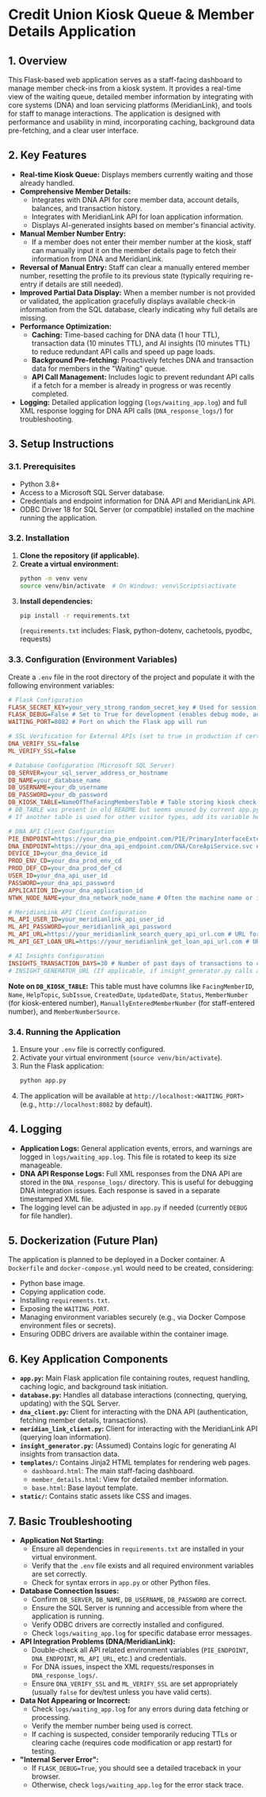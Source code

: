 # Credit Union Kiosk Queue & Member Details Application

## 1. Overview

This Flask-based web application serves as a staff-facing dashboard to manage member check-ins from a kiosk system. It provides a real-time view of the waiting queue, detailed member information by integrating with core systems (DNA) and loan servicing platforms (MeridianLink), and tools for staff to manage interactions. The application is designed with performance and usability in mind, incorporating caching, background data pre-fetching, and a clear user interface.

## 2. Key Features

*   **Real-time Kiosk Queue:** Displays members currently waiting and those already handled.
*   **Comprehensive Member Details:**
    *   Integrates with DNA API for core member data, account details, balances, and transaction history.
    *   Integrates with MeridianLink API for loan application information.
    *   Displays AI-generated insights based on member's financial activity.
*   **Manual Member Number Entry:**
    *   If a member does not enter their member number at the kiosk, staff can manually input it on the member details page to fetch their information from DNA and MeridianLink.
*   **Reversal of Manual Entry:** Staff can clear a manually entered member number, resetting the profile to its previous state (typically requiring re-entry if details are still needed).
*   **Improved Partial Data Display:** When a member number is not provided or validated, the application gracefully displays available check-in information from the SQL database, clearly indicating why full details are missing.
*   **Performance Optimization:**
    *   **Caching:** Time-based caching for DNA data (1 hour TTL), transaction data (10 minutes TTL), and AI insights (10 minutes TTL) to reduce redundant API calls and speed up page loads.
    *   **Background Pre-fetching:** Proactively fetches DNA and transaction data for members in the "Waiting" queue.
    *   **API Call Management:** Includes logic to prevent redundant API calls if a fetch for a member is already in progress or was recently completed.
*   **Logging:** Detailed application logging (`logs/waiting_app.log`) and full XML response logging for DNA API calls (`DNA_response_logs/`) for troubleshooting.

## 3. Setup Instructions

### 3.1. Prerequisites
*   Python 3.8+
*   Access to a Microsoft SQL Server database.
*   Credentials and endpoint information for DNA API and MeridianLink API.
*   ODBC Driver 18 for SQL Server (or compatible) installed on the machine running the application.

### 3.2. Installation
1.  **Clone the repository (if applicable).**
2.  **Create a virtual environment:**
    ```bash
    python -m venv venv
    source venv/bin/activate  # On Windows: venv\Scripts\activate
    ```
3.  **Install dependencies:**
    ```bash
    pip install -r requirements.txt
    ```
    (`requirements.txt` includes: Flask, python-dotenv, cachetools, pyodbc, requests)

### 3.3. Configuration (Environment Variables)
Create a `.env` file in the root directory of the project and populate it with the following environment variables:

```ini
# Flask Configuration
FLASK_SECRET_KEY=your_very_strong_random_secret_key # Used for session management
FLASK_DEBUG=False # Set to True for development (enables debug mode, auto-reloader)
WAITING_PORT=8082 # Port on which the Flask app will run

# SSL Verification for External APIs (set to true in production if certs are valid)
DNA_VERIFY_SSL=false
ML_VERIFY_SSL=false

# Database Configuration (Microsoft SQL Server)
DB_SERVER=your_sql_server_address_or_hostname
DB_NAME=your_database_name
DB_USERNAME=your_db_username
DB_PASSWORD=your_db_password
DB_KIOSK_TABLE=NameOfTheFacingMembersTable # Table storing kiosk check-ins (e.g., FacingMembers)
# DB_TABLE was present in old README but seems unused by current app.py features for kiosk queue.
# If another table is used for other visitor types, add its variable here.

# DNA API Client Configuration
PIE_ENDPOINT=https://your_dna_pie_endpoint.com/PIE/PrimaryInterfaceExternal.asmx # Full URL for DirectSignon and WhoIs
DNA_ENDPOINT=https://your_dna_api_endpoint.com/DNA/CoreApiService.svc # Full URL for SubmitRequest
DEVICE_ID=your_dna_device_id
PROD_ENV_CD=your_dna_prod_env_cd
PROD_DEF_CD=your_dna_prod_def_cd
USER_ID=your_dna_api_user_id
PASSWORD=your_dna_api_password
APPLICATION_ID=your_dna_application_id
NTWK_NODE_NAME=your_dna_network_node_name # Often the machine name or identifier

# MeridianLink API Client Configuration
ML_API_USER_ID=your_meridianlink_api_user_id
ML_API_PASSWORD=your_meridianlink_api_password
ML_API_URL=https://your_meridianlink_search_query_api_url.com # URL for SEARCH_QUERY
ML_API_GET_LOAN_URL=https://your_meridianlink_get_loan_api_url.com # URL for GET_LOAN

# AI Insights Configuration
INSIGHTS_TRANSACTION_DAYS=30 # Number of past days of transactions to consider for insights
# INSIGHT_GENERATOR_URL (If applicable, if insight_generator.py calls an external service)
```

**Note on `DB_KIOSK_TABLE`:** This table must have columns like `FacingMemberID`, `Name`, `HelpTopic`, `SubIssue`, `CreatedDate`, `UpdatedDate`, `Status`, `MemberNumber` (for kiosk-entered number), `ManuallyEnteredMemberNumber` (for staff-entered number), and `MemberNumberSource`.

### 3.4. Running the Application
1.  Ensure your `.env` file is correctly configured.
2.  Activate your virtual environment (`source venv/bin/activate`).
3.  Run the Flask application:
    ```bash
    python app.py
    ```
4.  The application will be available at `http://localhost:<WAITING_PORT>` (e.g., `http://localhost:8082` by default).

## 4. Logging

*   **Application Logs:** General application events, errors, and warnings are logged in `logs/waiting_app.log`. This file is rotated to keep its size manageable.
*   **DNA API Response Logs:** Full XML responses from the DNA API are stored in the `DNA_response_logs/` directory. This is useful for debugging DNA integration issues. Each response is saved in a separate timestamped XML file.
*   The logging level can be adjusted in `app.py` if needed (currently `DEBUG` for file handler).

## 5. Dockerization (Future Plan)

The application is planned to be deployed in a Docker container. A `Dockerfile` and `docker-compose.yml` would need to be created, considering:
*   Python base image.
*   Copying application code.
*   Installing `requirements.txt`.
*   Exposing the `WAITING_PORT`.
*   Managing environment variables securely (e.g., via Docker Compose environment files or secrets).
*   Ensuring ODBC drivers are available within the container image.

## 6. Key Application Components

*   **`app.py`:** Main Flask application file containing routes, request handling, caching logic, and background task initiation.
*   **`database.py`:** Handles all database interactions (connecting, querying, updating) with the SQL Server.
*   **`dna_client.py`:** Client for interacting with the DNA API (authentication, fetching member details, transactions).
*   **`meridian_link_client.py`:** Client for interacting with the MeridianLink API (querying loan information).
*   **`insight_generator.py`:** (Assumed) Contains logic for generating AI insights from transaction data.
*   **`templates/`:** Contains Jinja2 HTML templates for rendering web pages.
    *   `dashboard.html`: The main staff-facing dashboard.
    *   `member_details.html`: View for detailed member information.
    *   `base.html`: Base layout template.
*   **`static/`:** Contains static assets like CSS and images.

## 7. Basic Troubleshooting

*   **Application Not Starting:**
    *   Ensure all dependencies in `requirements.txt` are installed in your virtual environment.
    *   Verify that the `.env` file exists and all required environment variables are set correctly.
    *   Check for syntax errors in `app.py` or other Python files.
*   **Database Connection Issues:**
    *   Confirm `DB_SERVER`, `DB_NAME`, `DB_USERNAME`, `DB_PASSWORD` are correct.
    *   Ensure the SQL Server is running and accessible from where the application is running.
    *   Verify ODBC drivers are correctly installed and configured.
    *   Check `logs/waiting_app.log` for specific database error messages.
*   **API Integration Problems (DNA/MeridianLink):**
    *   Double-check all API related environment variables (`PIE_ENDPOINT`, `DNA_ENDPOINT`, `ML_API_URL`, etc.) and credentials.
    *   For DNA issues, inspect the XML requests/responses in `DNA_response_logs/`.
    *   Ensure `DNA_VERIFY_SSL` and `ML_VERIFY_SSL` are set appropriately (usually `false` for dev/test unless you have valid certs).
*   **Data Not Appearing or Incorrect:**
    *   Check `logs/waiting_app.log` for any errors during data fetching or processing.
    *   Verify the member number being used is correct.
    *   If caching is suspected, consider temporarily reducing TTLs or clearing cache (requires code modification or app restart) for testing.
*   **"Internal Server Error":**
    *   If `FLASK_DEBUG=True`, you should see a detailed traceback in your browser.
    *   Otherwise, check `logs/waiting_app.log` for the error stack trace.
